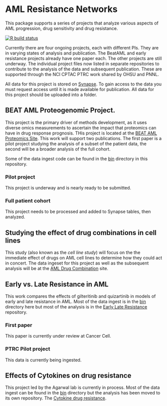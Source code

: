 # AML Resistance Networks

This package supports a series of projects that analyze various aspects of AML progression, drug sensitivity and drug resistance. 

<!-- badges: start -->
[![R build status](https://github.com/sgosline/amlresistancenetworks/workflows/R-CMD-check/badge.svg)](https://github.com/sgosline/amlresistancenetworks/actions)
<!-- badges: end -->

Currently there are four ongoing projects, each with different PIs. They are in varying states of analysis and publication. The BeatAML and early resistance projects already have one paper each. The other projects are still underway. The individual project files now listed in separate repositories to contribute to the analysis of the data and subsequent publication. These are supported through the NCI CPTAC PTRC work shared by OHSU and PNNL. 

All data for this project is stored on [Synapse](http://synapse.org/ptrc). To gain access to the data you must request access until it is made available for publication. All data for this project should be uploaded into a folder.

## BEAT AML Proteogenomic Project.
This project is the primary driver of methods development, as it uses diverse omics measurements to ascertain the impact that proteomics can have in drug response prognosis. THis project is located at the [BEAT AML Proteomics Site](http://github.com/sgosline/beatAMLproteomics). This work will support two publications. The first paper is a pilot project studying the analysis of a subset of the patient data, the second will be a broader analysis of the full cohort.

Some of the data ingest code can be found in the [bin](./bin) directory in this repository. 

### Pilot project
This project is underway and is nearly ready to be submitted.

### Full patient cohort
This project needs to be processed and added to Synapse tables, then analyzed.

## Studying the effect of drug combinations in cell lines 
This study (also known as the _cell line study_) will focus on the the immediate effect of drugs on AML cell lines to determine how they could act in concert. The data ingeset for this project as well as the subsequent analysis will be at the [AML Drug Combination](https://github.com/sgosline/amlDrugCombos) site. 


## Early vs. Late Resistance in AML
This work compares the effects of gilteritinib and quizartinib in models of early and late resistance in AML. Most of the data ingest is in the [bin](./bin) directory here but most of the analysis is in the [Early Late Resistance](https://github.com/sgosline/earlyLateAMLresistance) repository.

### First paper
This paper is currently under review at Cancer Cell.

### PTRC Pilot project
This data is currently being ingested.

## Effects of Cytokines on drug resistance
This project led by the Agarwal lab is currently in process. Most of the data ingest can be found in the [bin](./bin) directory but the analysis has been moved to its own repository. The [Cytokine drug resistance](https://github.com/sgosline/cytokineDrugResistance).



